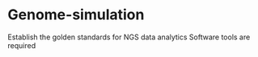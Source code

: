 # Genome-simulation
Establish the golden standards for NGS data analytics
Software tools are required
